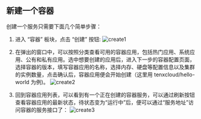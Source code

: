 ## 新建一个容器
创建一个服务只需要下面几个简单步骤：
1. 进入 “容器” 板块，点击 “创建” 按钮:
 ![create1](/doc/v1/images/container/create_container_1.png)

2. 在弹出的窗口中，可以按照分类查看可用的容器应用，包括热门应用、系统应用、公有和私有应用。选中想要创建的应用后，进入下一步的容器配置页面，选择容器的版本，填写容器应用的名称，选择内存、硬盘等配置信息以及集群的实例数量，点击确认后，容器应用便会开始创建（这里用 tenxcloud/hello-world 为例)。
 ![create2](/doc/v1/images/container/create_container_2.png)

3. 回到容器应用列表，可以看到有一个正在创建的容器服务，可以通过刷新按钮查看容器应用的最新状态，待状态变为“运行中”后，便可以通过“服务地址”访问容器的服务接口了：
 ![create3](/doc/v1/images/container/create_container_3.png)
